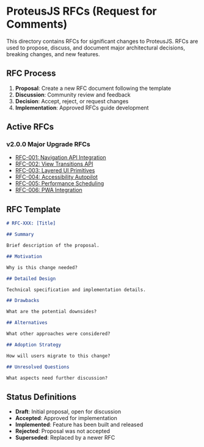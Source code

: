 # ProteusJS RFCs (Request for Comments)

This directory contains RFCs for significant changes to ProteusJS. RFCs are used to propose, discuss, and document major architectural decisions, breaking changes, and new features.

## RFC Process

1. **Proposal**: Create a new RFC document following the template
2. **Discussion**: Community review and feedback
3. **Decision**: Accept, reject, or request changes
4. **Implementation**: Approved RFCs guide development

## Active RFCs

### v2.0.0 Major Upgrade RFCs

- [RFC-001: Navigation API Integration](./001-navigation-api.md)
- [RFC-002: View Transitions API](./002-view-transitions.md)
- [RFC-003: Layered UI Primitives](./003-layered-ui.md)
- [RFC-004: Accessibility Autopilot](./004-accessibility-autopilot.md)
- [RFC-005: Performance Scheduling](./005-performance-scheduling.md)
- [RFC-006: PWA Integration](./006-pwa-integration.md)

## RFC Template

```markdown
# RFC-XXX: [Title]

## Summary

Brief description of the proposal.

## Motivation

Why is this change needed?

## Detailed Design

Technical specification and implementation details.

## Drawbacks

What are the potential downsides?

## Alternatives

What other approaches were considered?

## Adoption Strategy

How will users migrate to this change?

## Unresolved Questions

What aspects need further discussion?
```

## Status Definitions

- **Draft**: Initial proposal, open for discussion
- **Accepted**: Approved for implementation
- **Implemented**: Feature has been built and released
- **Rejected**: Proposal was not accepted
- **Superseded**: Replaced by a newer RFC
